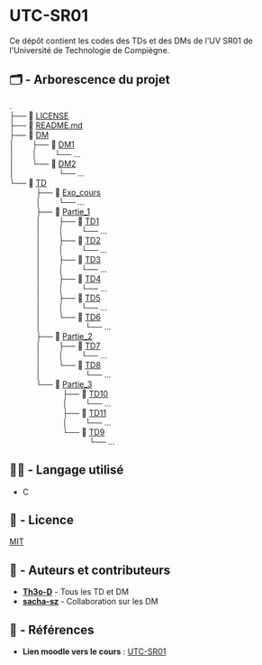 # UTC-SR01

Ce dépôt contient les codes des TDs et des DMs de l'UV SR01 de l'Université de Technologie de Compiègne.

## 🗂️ - Arborescence du projet

. \
├── 📄 [LICENSE](./LICENSE) \
├── 📄 [README.md](./README.md) \
├── 📁 [DM](./DM) \
│&nbsp;&nbsp;&nbsp;&nbsp;&nbsp;&nbsp;&nbsp;&nbsp;├── 📁 [DM1](./DM/DM1) \
│&nbsp;&nbsp;&nbsp;&nbsp;&nbsp;&nbsp;&nbsp;&nbsp;│&nbsp;&nbsp;&nbsp;&nbsp;&nbsp;&nbsp;&nbsp;&nbsp;└── ...\
│&nbsp;&nbsp;&nbsp;&nbsp;&nbsp;&nbsp;&nbsp;&nbsp;└── 📁 [DM2](./DM/DM2) \
│&nbsp;&nbsp;&nbsp;&nbsp;&nbsp;&nbsp;&nbsp;&nbsp;&nbsp;&nbsp;&nbsp;&nbsp;&nbsp;&nbsp;&nbsp;&nbsp;&nbsp;&nbsp;&nbsp;&nbsp;└── ...\
└── 📁 [TD](./TD) \
&nbsp;&nbsp;&nbsp;&nbsp;&nbsp;&nbsp;&nbsp;&nbsp;&nbsp;&nbsp;&nbsp;&nbsp;├── 📁 [Exo_cours](./TD/Exo_cours) \
&nbsp;&nbsp;&nbsp;&nbsp;&nbsp;&nbsp;&nbsp;&nbsp;&nbsp;&nbsp;&nbsp;&nbsp;│&nbsp;&nbsp;&nbsp;&nbsp;&nbsp;&nbsp;&nbsp;&nbsp;└── ...\
&nbsp;&nbsp;&nbsp;&nbsp;&nbsp;&nbsp;&nbsp;&nbsp;&nbsp;&nbsp;&nbsp;&nbsp;├── 📁 [Partie_1](./TD/Partie_1) \
&nbsp;&nbsp;&nbsp;&nbsp;&nbsp;&nbsp;&nbsp;&nbsp;&nbsp;&nbsp;&nbsp;&nbsp;│&nbsp;&nbsp;&nbsp;&nbsp;&nbsp;&nbsp;&nbsp;&nbsp;├── 📁 [TD1](./TD/Partie_1/TD1) \
&nbsp;&nbsp;&nbsp;&nbsp;&nbsp;&nbsp;&nbsp;&nbsp;&nbsp;&nbsp;&nbsp;&nbsp;│&nbsp;&nbsp;&nbsp;&nbsp;&nbsp;&nbsp;&nbsp;&nbsp;│&nbsp;&nbsp;&nbsp;&nbsp;&nbsp;&nbsp;&nbsp;&nbsp;└── ...\
&nbsp;&nbsp;&nbsp;&nbsp;&nbsp;&nbsp;&nbsp;&nbsp;&nbsp;&nbsp;&nbsp;&nbsp;│&nbsp;&nbsp;&nbsp;&nbsp;&nbsp;&nbsp;&nbsp;&nbsp;├── 📁 [TD2](./TD/Partie_1/TD2) \
&nbsp;&nbsp;&nbsp;&nbsp;&nbsp;&nbsp;&nbsp;&nbsp;&nbsp;&nbsp;&nbsp;&nbsp;│&nbsp;&nbsp;&nbsp;&nbsp;&nbsp;&nbsp;&nbsp;&nbsp;│&nbsp;&nbsp;&nbsp;&nbsp;&nbsp;&nbsp;&nbsp;&nbsp;└── ...\
&nbsp;&nbsp;&nbsp;&nbsp;&nbsp;&nbsp;&nbsp;&nbsp;&nbsp;&nbsp;&nbsp;&nbsp;│&nbsp;&nbsp;&nbsp;&nbsp;&nbsp;&nbsp;&nbsp;&nbsp;├── 📁 [TD3](./TD/Partie_1/TD3) \
&nbsp;&nbsp;&nbsp;&nbsp;&nbsp;&nbsp;&nbsp;&nbsp;&nbsp;&nbsp;&nbsp;&nbsp;│&nbsp;&nbsp;&nbsp;&nbsp;&nbsp;&nbsp;&nbsp;&nbsp;│&nbsp;&nbsp;&nbsp;&nbsp;&nbsp;&nbsp;&nbsp;&nbsp;└── ...\
&nbsp;&nbsp;&nbsp;&nbsp;&nbsp;&nbsp;&nbsp;&nbsp;&nbsp;&nbsp;&nbsp;&nbsp;│&nbsp;&nbsp;&nbsp;&nbsp;&nbsp;&nbsp;&nbsp;&nbsp;├── 📁 [TD4](./TD/Partie_1/TD4) \
&nbsp;&nbsp;&nbsp;&nbsp;&nbsp;&nbsp;&nbsp;&nbsp;&nbsp;&nbsp;&nbsp;&nbsp;│&nbsp;&nbsp;&nbsp;&nbsp;&nbsp;&nbsp;&nbsp;&nbsp;│&nbsp;&nbsp;&nbsp;&nbsp;&nbsp;&nbsp;&nbsp;&nbsp;└── ...\
&nbsp;&nbsp;&nbsp;&nbsp;&nbsp;&nbsp;&nbsp;&nbsp;&nbsp;&nbsp;&nbsp;&nbsp;│&nbsp;&nbsp;&nbsp;&nbsp;&nbsp;&nbsp;&nbsp;&nbsp;├── 📁 [TD5](./TD/Partie_1/TD5) \
&nbsp;&nbsp;&nbsp;&nbsp;&nbsp;&nbsp;&nbsp;&nbsp;&nbsp;&nbsp;&nbsp;&nbsp;│&nbsp;&nbsp;&nbsp;&nbsp;&nbsp;&nbsp;&nbsp;&nbsp;│&nbsp;&nbsp;&nbsp;&nbsp;&nbsp;&nbsp;&nbsp;&nbsp;└── ...\
&nbsp;&nbsp;&nbsp;&nbsp;&nbsp;&nbsp;&nbsp;&nbsp;&nbsp;&nbsp;&nbsp;&nbsp;│&nbsp;&nbsp;&nbsp;&nbsp;&nbsp;&nbsp;&nbsp;&nbsp;└── 📁 [TD6](./TD/Partie_1/TD6) \
&nbsp;&nbsp;&nbsp;&nbsp;&nbsp;&nbsp;&nbsp;&nbsp;&nbsp;&nbsp;&nbsp;&nbsp;│&nbsp;&nbsp;&nbsp;&nbsp;&nbsp;&nbsp;&nbsp;&nbsp;&nbsp;&nbsp;&nbsp;&nbsp;&nbsp;&nbsp;&nbsp;&nbsp;&nbsp;&nbsp;&nbsp;&nbsp;└── ...\
&nbsp;&nbsp;&nbsp;&nbsp;&nbsp;&nbsp;&nbsp;&nbsp;&nbsp;&nbsp;&nbsp;&nbsp;├── 📁 [Partie_2](./TD/Partie_2) \
&nbsp;&nbsp;&nbsp;&nbsp;&nbsp;&nbsp;&nbsp;&nbsp;&nbsp;&nbsp;&nbsp;&nbsp;│&nbsp;&nbsp;&nbsp;&nbsp;&nbsp;&nbsp;&nbsp;&nbsp;├── 📁 [TD7](./TD/Partie_2/TD7) \
&nbsp;&nbsp;&nbsp;&nbsp;&nbsp;&nbsp;&nbsp;&nbsp;&nbsp;&nbsp;&nbsp;&nbsp;│&nbsp;&nbsp;&nbsp;&nbsp;&nbsp;&nbsp;&nbsp;&nbsp;│&nbsp;&nbsp;&nbsp;&nbsp;&nbsp;&nbsp;&nbsp;&nbsp;└── ...\
&nbsp;&nbsp;&nbsp;&nbsp;&nbsp;&nbsp;&nbsp;&nbsp;&nbsp;&nbsp;&nbsp;&nbsp;│&nbsp;&nbsp;&nbsp;&nbsp;&nbsp;&nbsp;&nbsp;&nbsp;└── 📁 [TD8](./TD/Partie_2/TD8) \
&nbsp;&nbsp;&nbsp;&nbsp;&nbsp;&nbsp;&nbsp;&nbsp;&nbsp;&nbsp;&nbsp;&nbsp;│&nbsp;&nbsp;&nbsp;&nbsp;&nbsp;&nbsp;&nbsp;&nbsp;&nbsp;&nbsp;&nbsp;&nbsp;&nbsp;&nbsp;&nbsp;&nbsp;&nbsp;&nbsp;&nbsp;&nbsp;└── ...\
&nbsp;&nbsp;&nbsp;&nbsp;&nbsp;&nbsp;&nbsp;&nbsp;&nbsp;&nbsp;&nbsp;&nbsp;└── 📁 [Partie_3](./TD/Partie_3) \
&nbsp;&nbsp;&nbsp;&nbsp;&nbsp;&nbsp;&nbsp;&nbsp;&nbsp;&nbsp;&nbsp;&nbsp;&nbsp;&nbsp;&nbsp;&nbsp;&nbsp;&nbsp;&nbsp;&nbsp;&nbsp;&nbsp;&nbsp;&nbsp;├── 📁 [TD10](./TD/Partie_3/TD10) \
&nbsp;&nbsp;&nbsp;&nbsp;&nbsp;&nbsp;&nbsp;&nbsp;&nbsp;&nbsp;&nbsp;&nbsp;&nbsp;&nbsp;&nbsp;&nbsp;&nbsp;&nbsp;&nbsp;&nbsp;&nbsp;&nbsp;&nbsp;&nbsp;│&nbsp;&nbsp;&nbsp;&nbsp;&nbsp;&nbsp;&nbsp;&nbsp;└── ...\
&nbsp;&nbsp;&nbsp;&nbsp;&nbsp;&nbsp;&nbsp;&nbsp;&nbsp;&nbsp;&nbsp;&nbsp;&nbsp;&nbsp;&nbsp;&nbsp;&nbsp;&nbsp;&nbsp;&nbsp;&nbsp;&nbsp;&nbsp;&nbsp;├── 📁 [TD11](./TD/Partie_3/TD11) \
&nbsp;&nbsp;&nbsp;&nbsp;&nbsp;&nbsp;&nbsp;&nbsp;&nbsp;&nbsp;&nbsp;&nbsp;&nbsp;&nbsp;&nbsp;&nbsp;&nbsp;&nbsp;&nbsp;&nbsp;&nbsp;&nbsp;&nbsp;&nbsp;│&nbsp;&nbsp;&nbsp;&nbsp;&nbsp;&nbsp;&nbsp;&nbsp;└── ...\
&nbsp;&nbsp;&nbsp;&nbsp;&nbsp;&nbsp;&nbsp;&nbsp;&nbsp;&nbsp;&nbsp;&nbsp;&nbsp;&nbsp;&nbsp;&nbsp;&nbsp;&nbsp;&nbsp;&nbsp;&nbsp;&nbsp;&nbsp;&nbsp;└── 📁 [TD9](./TD/Partie_3/TD9) \
&nbsp;&nbsp;&nbsp;&nbsp;&nbsp;&nbsp;&nbsp;&nbsp;&nbsp;&nbsp;&nbsp;&nbsp;&nbsp;&nbsp;&nbsp;&nbsp;&nbsp;&nbsp;&nbsp;&nbsp;&nbsp;&nbsp;&nbsp;&nbsp;&nbsp;&nbsp;&nbsp;&nbsp;&nbsp;&nbsp;&nbsp;&nbsp;&nbsp;&nbsp;&nbsp;&nbsp;└── ...


## 👨‍💻 - Langage utilisé

- C

## 📝 - Licence

[MIT](LICENSE)

## 📔 - Auteurs et contributeurs

-  **[Th3o-D](https://github.com/Th3o-D/)** - Tous les TD et DM
-   **[sacha-sz](https://github.com/sacha-sz/)** - Collaboration sur les DM

## 📑 - Références
- **Lien moodle vers le cours** : [UTC-SR01](https://moodle.utc.fr/course/view.php?name=SR01)
